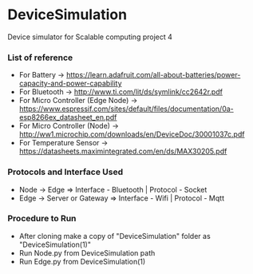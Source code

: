 # DeviceSimulation
Device simulator for Scalable computing  project 4
### List of reference
- For Battery -> https://learn.adafruit.com/all-about-batteries/power-capacity-and-power-capability
- For Bluetooth -> http://www.ti.com/lit/ds/symlink/cc2642r.pdf
- For Micro Controller (Edge Node) -> https://www.espressif.com/sites/default/files/documentation/0a-esp8266ex_datasheet_en.pdf
- For Micro Controller (Node) -> http://ww1.microchip.com/downloads/en/DeviceDoc/30001037c.pdf
- For Temperature Sensor -> https://datasheets.maximintegrated.com/en/ds/MAX30205.pdf

### Protocols and Interface Used
- Node -> Edge => Interface - Bluetooth | Protocol - Socket
- Edge -> Server or Gateway => Interface - Wifi | Protocol - Mqtt

### Procedure to Run
- After cloning make a copy of "DeviceSimulation" folder as "DeviceSimulation(1)"
- Run Node.py from DeviceSimulation path
- Run Edge.py from DeviceSimulation(1)
 